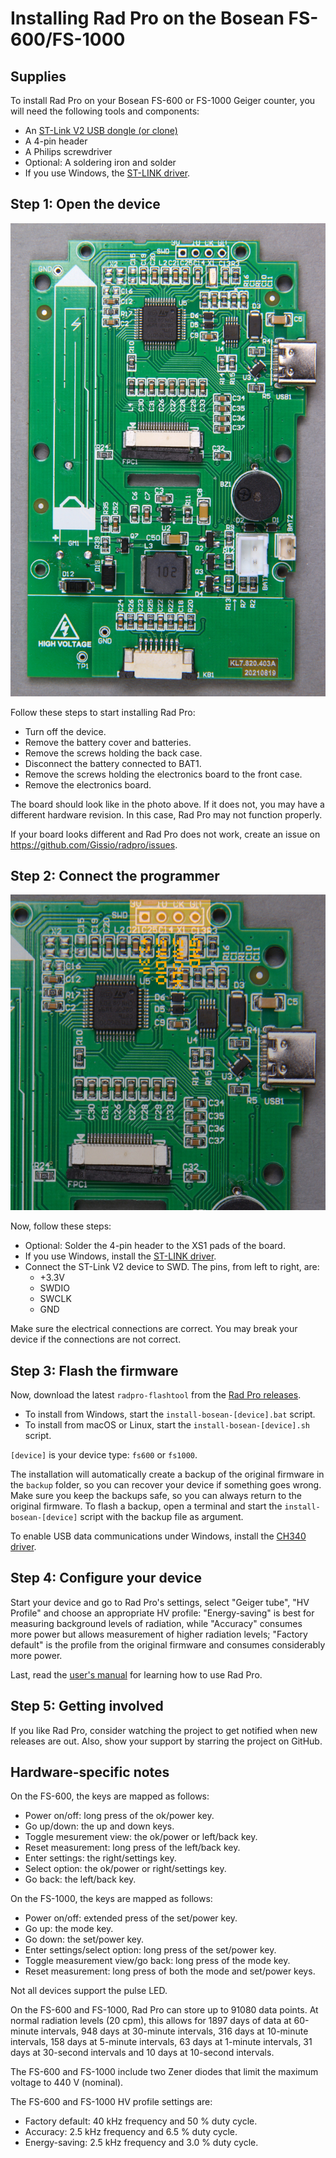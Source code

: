 # Installing Rad Pro on the Bosean FS-600/FS-1000

## Supplies

To install Rad Pro on your Bosean FS-600 or FS-1000 Geiger counter, you will need the following tools and components:

* An [ST-Link V2 USB dongle (or clone)](https://www.amazon.com/s?k=st-link+v2)
* A 4-pin header
* A Philips screwdriver
* Optional: A soldering iron and solder
* If you use Windows, the [ST-LINK driver](https://www.st.com/en/development-tools/stsw-link009.html).

## Step 1: Open the device

![Bosean FS-600 circuit board](img/fs600-board.jpg)

Follow these steps to start installing Rad Pro:

* Turn off the device.
* Remove the battery cover and batteries.
* Remove the screws holding the back case.
* Disconnect the battery connected to BAT1.
* Remove the screws holding the electronics board to the front case.
* Remove the electronics board.

The board should look like in the photo above. If it does not, you may have a different hardware revision. In this case, Rad Pro may not function properly.

If your board looks different and Rad Pro does not work, create an issue on https://github.com/Gissio/radpro/issues.

## Step 2: Connect the programmer

![Bosean FS-600 connectors](img/fs600-swd.jpg)

Now, follow these steps:

* Optional: Solder the 4-pin header to the XS1 pads of the board.
* If you use Windows, install the [ST-LINK driver](https://www.st.com/en/development-tools/stsw-link009.html).
* Connect the ST-Link V2 device to SWD. The pins, from left to right, are:
  * +3.3V
  * SWDIO
  * SWCLK
  * GND

Make sure the electrical connections are correct. You may break your device if the connections are not correct.

## Step 3: Flash the firmware

Now, download the latest `radpro-flashtool` from the [Rad Pro releases](https://github.com/Gissio/radpro/releases).

* To install from Windows, start the `install-bosean-[device].bat` script.
* To install from macOS or Linux, start the `install-bosean-[device].sh` script.

`[device]` is your device type: `fs600` or `fs1000`.

The installation will automatically create a backup of the original firmware in the `backup` folder, so you can recover your device if something goes wrong. Make sure you keep the backups safe, so you can always return to the original firmware. To flash a backup, open a terminal and start the `install-bosean-[device]` script with the backup file as argument.

To enable USB data communications under Windows, install the [CH340 driver](https://www.catalog.update.microsoft.com/Search.aspx?q=USB%5CVID_1A86%26PID_7523).

## Step 4: Configure your device

Start your device and go to Rad Pro's settings, select "Geiger tube", "HV Profile" and choose an appropriate HV profile: "Energy-saving" is best for measuring background levels of radiation, while "Accuracy" consumes more power but allows measurement of higher radiation levels; "Factory default" is the profile from the original firmware and consumes considerably more power.

Last, read the [user's manual](../../users.md) for learning how to use Rad Pro.

## Step 5: Getting involved

If you like Rad Pro, consider watching the project to get notified when new releases are out. Also, show your support by starring the project on GitHub.

## Hardware-specific notes

On the FS-600, the keys are mapped as follows:

  * Power on/off: long press of the ok/power key.
  * Go up/down: the up and down keys.
  * Toggle mesurement view: the ok/power or left/back key.
  * Reset measurement: long press of the left/back key.
  * Enter settings: the right/settings key.
  * Select option: the ok/power or right/settings key.
  * Go back: the left/back key.

On the FS-1000, the keys are mapped as follows:

  * Power on/off: extended press of the set/power key.
  * Go up: the mode key.
  * Go down: the set/power key.
  * Enter settings/select option: long press of the set/power key.
  * Toggle measurement view/go back: long press of the mode key.
  * Reset measurement: long press of both the mode and set/power keys.

Not all devices support the pulse LED.

On the FS-600 and FS-1000, Rad Pro can store up to 91080 data points. At normal radiation levels (20 cpm), this allows for 1897 days of data at 60-minute intervals, 948 days at 30-minute intervals, 316 days at 10-minute intervals, 158 days at 5-minute intervals, 63 days at 1-minute intervals, 31 days at 30-second intervals and 10 days at 10-second intervals.

The FS-600 and FS-1000 include two Zener diodes that limit the maximum voltage to 440 V (nominal).

The FS-600 and FS-1000 HV profile settings are:

* Factory default: 40 kHz frequency and 50 % duty cycle.
* Accuracy: 2.5 kHz frequency and 6.5 % duty cycle.
* Energy-saving: 2.5 kHz frequency and 3.0 % duty cycle.
